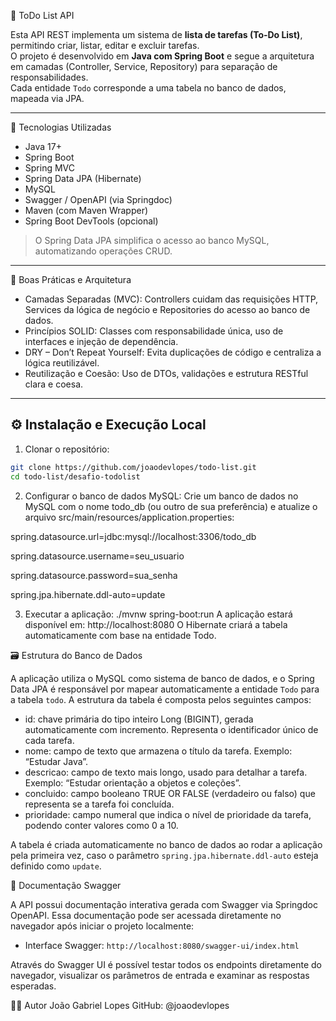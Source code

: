  📝 ToDo List API

Esta API REST implementa um sistema de **lista de tarefas (To‑Do List)**, permitindo criar, listar, editar e excluir tarefas.  
O projeto é desenvolvido em **Java com Spring Boot** e segue a arquitetura em camadas (Controller, Service, Repository) para separação de responsabilidades.  
Cada entidade `Todo` corresponde a uma tabela no banco de dados, mapeada via JPA.

---

 🚀 Tecnologias Utilizadas

- Java 17+
- Spring Boot
- Spring MVC
- Spring Data JPA (Hibernate)
- MySQL
- Swagger / OpenAPI (via Springdoc)
- Maven (com Maven Wrapper)
- Spring Boot DevTools (opcional)

> O Spring Data JPA simplifica o acesso ao banco MySQL, automatizando operações CRUD.

---

 🧠 Boas Práticas e Arquitetura

- Camadas Separadas (MVC): Controllers cuidam das requisições HTTP, Services da lógica de negócio e Repositories do acesso ao banco de dados.  
- Princípios SOLID: Classes com responsabilidade única, uso de interfaces e injeção de dependência.  
- DRY – Don’t Repeat Yourself: Evita duplicações de código e centraliza a lógica reutilizável.  
- Reutilização e Coesão: Uso de DTOs, validações e estrutura RESTful clara e coesa.

---

## ⚙️ Instalação e Execução Local

 1. Clonar o repositório:
```bash
git clone https://github.com/joaodevlopes/todo-list.git
cd todo-list/desafio-todolist
```
2. Configurar o banco de dados MySQL:
Crie um banco de dados no MySQL com o nome todo_db (ou outro de sua preferência) e atualize o arquivo src/main/resources/application.properties:

spring.datasource.url=jdbc:mysql://localhost:3306/todo_db

spring.datasource.username=seu_usuario

spring.datasource.password=sua_senha

spring.jpa.hibernate.ddl-auto=update

3. Executar a aplicação:
./mvnw spring-boot:run
A aplicação estará disponível em:
 http://localhost:8080
O Hibernate criará a tabela automaticamente com base na entidade Todo.

🗃️ Estrutura do Banco de Dados

A aplicação utiliza o MySQL como sistema de banco de dados, e o Spring Data JPA é responsável por mapear automaticamente a entidade `Todo` para a tabela `todo`. A estrutura da tabela é composta pelos seguintes campos:

- id: chave primária do tipo inteiro Long (BIGINT), gerada automaticamente com incremento. Representa o identificador único de cada tarefa.
- nome: campo de texto que armazena o título da tarefa. Exemplo: “Estudar Java”.
- descricao: campo de texto mais longo, usado para detalhar a tarefa. Exemplo: “Estudar orientação a objetos e coleções”.
- concluido: campo booleano TRUE OR FALSE (verdadeiro ou falso) que representa se a tarefa foi concluída.
- prioridade: campo numeral que indica o nível de prioridade da tarefa, podendo conter valores como 0 a 10.

A tabela é criada automaticamente no banco de dados ao rodar a aplicação pela primeira vez, caso o parâmetro `spring.jpa.hibernate.ddl-auto` esteja definido como `update`.

📘 Documentação Swagger

A API possui documentação interativa gerada com Swagger via Springdoc OpenAPI. Essa documentação pode ser acessada diretamente no navegador após iniciar o projeto localmente:

- Interface Swagger: `http://localhost:8080/swagger-ui/index.html`  

Através do Swagger UI é possível testar todos os endpoints diretamente do navegador, visualizar os parâmetros de entrada e examinar as respostas esperadas.

👨‍💻 Autor
João Gabriel Lopes
GitHub: @joaodevlopes
